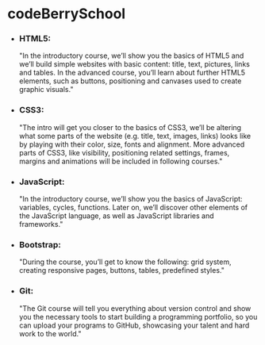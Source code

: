 # codeBerrySchool

- ### HTML5:  
  "In the introductory course, we’ll show you the basics of HTML5 and we’ll build simple websites with basic content: title, text,   pictures, links and tables. In the advanced course, you’ll learn about further HTML5 elements, such as buttons, positioning and canvases used to create graphic visuals."
  
- ### CSS3:  
  "The intro will get you closer to the basics of CSS3, we’ll be altering what some parts of the website (e.g. title, text, images, links) looks like by playing with their color, size, fonts and alignment. More advanced parts of CSS3, like visibility, positioning related settings, frames, margins and animations will be included in following courses."
  
- ### JavaScript:
  "In the introductory course, we’ll show you the basics of JavaScript: variables, cycles, functions. Later on, we’ll discover other elements of the JavaScript language, as well as JavaScript libraries and frameworks."
  
- ### Bootstrap:
  "During the course, you’ll get to know the following: grid system, creating responsive pages, buttons, tables, predefined styles."
  
- ### Git:  
  "The Git course will tell you everything about version control and show you the necessary tools to start building a programming portfolio, so you can upload your programs to GitHub, showcasing your talent and hard work to the world."
